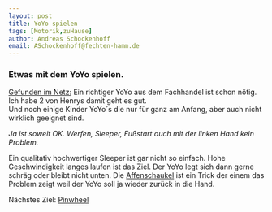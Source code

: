 ```yaml
---
layout: post
title: YoYo spielen 
tags: [Motorik,zuHause]
author: Andreas Schockenhoff 
email: ASchockenhoff@fechten-hamm.de
---
```

### Etwas mit dem YoYo spielen. 
[Gefunden im Netz:](https://www.youtube.com/watch?v=UxTiFFkEkIs)
Ein richtiger YoYo aus dem Fachhandel ist schon nötig. Ich habe 2 von Henrys damit geht es gut.  
Und noch einige Kinder YoYo´s die nur für ganz am Anfang, aber auch nicht wirklich geeignet sind.   

_Ja ist soweit OK. Werfen, Sleeper, Fußstart auch mit der linken Hand kein Problem._ 

Ein qualitativ hochwertiger Sleeper ist gar nicht so einfach. Hohe Geschwindigkeit langes laufen ist das Ziel.
Der YoYo legt sich dann gerne schräg oder bleibt nicht unten. 
Die [Affenschaukel](https://www.youtube.com/watch?v=3f3FWqoeCTg) ist ein Trick der einem das Problem zeigt weil der YoYo soll ja wieder zurück in die Hand.  

Nächstes Ziel: [Pinwheel](https://www.youtube.com/watch?v=OXRD93cJvt0)  